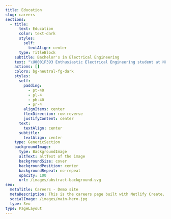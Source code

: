 ```yaml
---
title: Education
slug: careers
sections:
  - title:
      text: Education
      color: text-dark
      styles:
        self:
          textAlign: center
      type: TitleBlock
    subtitle: Bachelor's in Electrical Engineering
    text: "\U0001F393 Enthusiastic Electrical Engineering student at NUST, Islamabad, specializing in Computer Architecture, Microprocessor Systems, and Machine Learning. Expected graduation in June 2025 with a Cumulative GPA of 3.12 over 6 semesters. \U0001F4DA Diverse coursework includes C/C++,  verilog, system verilog, embedded C, Python, and proficiency in PyTorch, Keras, and OpenCV. \U0001F680 Engaged in impactful research and hands-on projects, combining technical prowess with an aptitude for innovation. Committed to academic excellence and poised for a dynamic career in technology.\n\n"
    actions: []
    colors: bg-neutral-fg-dark
    styles:
      self:
        padding:
          - pt-40
          - pl-4
          - pb-40
          - pr-4
        alignItems: center
        flexDirection: row-reverse
        justifyContent: center
      text:
        textAlign: center
      subtitle:
        textAlign: center
    type: GenericSection
    backgroundImage:
      type: BackgroundImage
      altText: altText of the image
      backgroundSize: cover
      backgroundPosition: center
      backgroundRepeat: no-repeat
      opacity: 100
      url: /images/abstract-background.svg
seo:
  metaTitle: Careers - Demo site
  metaDescription: This is the careers page built with Netlify Create.
  socialImage: /images/main-hero.jpg
  type: Seo
type: PageLayout
---
```

